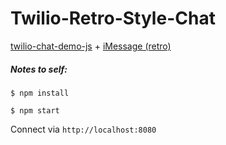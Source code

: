 # Twilio-Retro-Style-Chat
[twilio-chat-demo-js](https://github.com/twilio/twilio-chat-demo-js) + [iMessage (retro)](https://github.com/motaylormo/CSS-Text-Message-Simulator)

##### Notes to self:

```
$ npm install
```

```
$ npm start
```

Connect via `http://localhost:8080`
